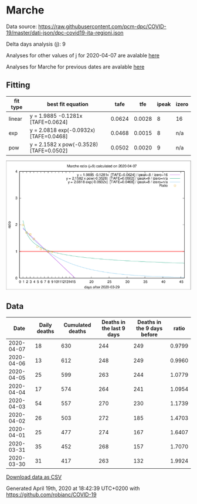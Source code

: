 # Marche

Data source: https://raw.githubusercontent.com/pcm-dpc/COVID-19/master/dati-json/dpc-covid19-ita-regioni.json

Delta days analysis (j): 9

Analyses for other values of j for 2020-04-07 are avalable [here](../2020-04-07/README.md)

Analyses for Marche for previous dates are avalable [here](../README.md)

## Fitting 
|fit type|best fit equation|tafe|tfe|ipeak|izero|
|-------|-----|--------|------|---|---|
|linear|y = 1.9885 -0.1281x  [TAFE=0.0624]|0.0624|0.0028|8|16|
|exp|y = 2.0818 exp(-0.0932x)  [TAFE=0.0468]|0.0468|0.0015|8|n/a|
|pow|y = 2.1582 x pow(-0.3528)  [TAFE=0.0502]|0.0502|0.0020|9|n/a|

![Plot](COVID-19_marche_j9_2020-04-07.png)

## Data
|Date|Daily deaths|Cumulated deaths|Deaths in the last 9 days|Deaths in the 9 days before|ratio|
|----|----------|-----------|-------|--------------------|-----|
|2020-04-07|18|630|244|249|0.9799|
|2020-04-06|13|612|248|249|0.9960|
|2020-04-05|25|599|263|244|1.0779|
|2020-04-04|17|574|264|241|1.0954|
|2020-04-03|54|557|270|230|1.1739|
|2020-04-02|26|503|272|185|1.4703|
|2020-04-01|25|477|274|167|1.6407|
|2020-03-31|35|452|268|157|1.7070|
|2020-03-30|31|417|263|132|1.9924|

[Download data as CSV](COVID-19_marche_j9_2020-04-07.csv)

Generated April 19th, 2020 at 18:42:39 UTC+0200 with https://github.com/robianc/COVID-19
